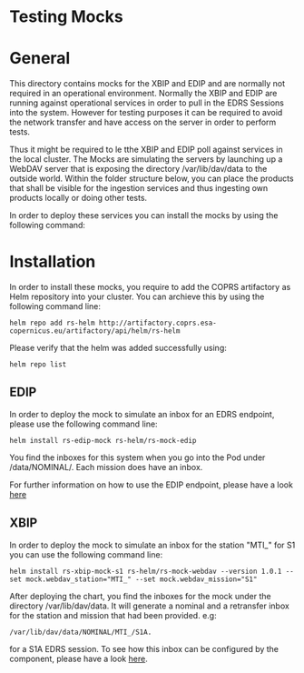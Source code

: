 # Testing Mocks

# General
This directory contains mocks for the XBIP and EDIP and are normally not required in an operational environment. Normally the XBIP and EDIP are running against operational services in order to pull in the EDRS Sessions into the system. However for testing purposes it can be required to avoid the network transfer and have access on the server in order to perform tests.

Thus it might be required to le tthe XBIP and EDIP poll against services in the local cluster. The Mocks are simulating the servers by launching up a WebDAV server that is exposing the directory /var/lib/dav/data to the outside world. Within the folder structure below, you can place the products that shall be visible for the ingestion services and thus ingesting own products locally or doing other tests.

In order to deploy these services you can install the mocks by using the following command:

# Installation

In order to install these mocks, you require to add the COPRS artifactory as Helm repository into your cluster. You can archieve this by using the following command line:

``helm repo add rs-helm http://artifactory.coprs.esa-copernicus.eu/artifactory/api/helm/rs-helm``

Please verify that the helm was added successfully using:

``helm repo list``

## EDIP

In order to deploy the mock to simulate an inbox for an EDRS endpoint, please use the following command line:

``helm install rs-edip-mock rs-helm/rs-mock-edip``

You find the inboxes for this system when you go into the Pod under /data/NOMINAL/. Each mission does have an inbox.

For further information on how to use the EDIP endpoint, please have a look [here](../production-common/rs-core-examples/ingestion-edip)


## XBIP

In order to deploy the mock to simulate an inbox for the station "MTI_" for S1 you can use the following command line:

``helm install rs-xbip-mock-s1 rs-helm/rs-mock-webdav --version 1.0.1 --set mock.webdav_station="MTI_" --set mock.webdav_mission="S1"``

After deploying the chart, you find the inboxes for the mock under the directory /var/lib/dav/data. It will generate a nominal and a retransfer inbox for the station and mission that had been provided. e.g:

``/var/lib/dav/data/NOMINAL/MTI_/S1A.``

for a S1A EDRS session. To see how this inbox can be configured by the component, please have a look [here](../production-common/rs-core-examples/ingestion-xbip).
